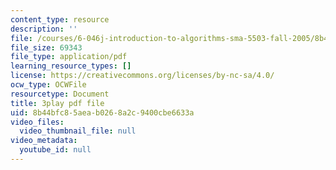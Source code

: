 ```yaml
---
content_type: resource
description: ''
file: /courses/6-046j-introduction-to-algorithms-sma-5503-fall-2005/8b44bfc85aeab0268a2c9400cbe6633a_PYvJmLKhM-Y.pdf
file_size: 69343
file_type: application/pdf
learning_resource_types: []
license: https://creativecommons.org/licenses/by-nc-sa/4.0/
ocw_type: OCWFile
resourcetype: Document
title: 3play pdf file
uid: 8b44bfc8-5aea-b026-8a2c-9400cbe6633a
video_files:
  video_thumbnail_file: null
video_metadata:
  youtube_id: null
---
```

